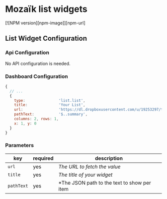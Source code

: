 # Mozaïk list widgets

[![NPM version][npm-image]][npm-url]

## List Widget Configuration

### Api Configuration

No API configuration is needed.

### Dashboard Configuration

```javascript
{
  // ...
  {
    type:               'list.list',
    title:              'Your List',
    url:                'https://dl.dropboxusercontent.com/u/19253297/test2.json',
    pathText:           '$..summary',
    columns: 2, rows: 1,
    x: 1, y: 0
  }
}
```

### Parameters

key              | required | description
-----------------|----------|-------------------------------------------------------------------
`url`            | yes      | *The URL to fetch the value*
`title`          | yes      | *The title of your widget*
`pathText`       | yes      | *The JSON path to the text to show per item
